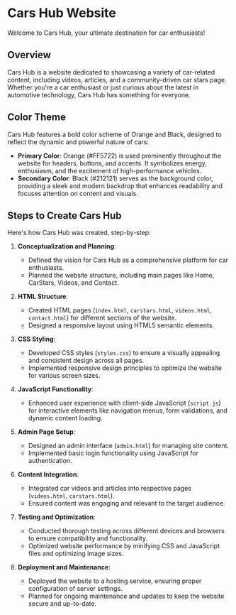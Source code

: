 # Cars Hub Website

Welcome to Cars Hub, your ultimate destination for car enthusiasts!

## Overview

Cars Hub is a website dedicated to showcasing a variety of car-related content, including videos, articles, and a community-driven car stars page. Whether you're a car enthusiast or just curious about the latest in automotive technology, Cars Hub has something for everyone.

## Color Theme

Cars Hub features a bold color scheme of Orange and Black, designed to reflect the dynamic and powerful nature of cars:

- **Primary Color**: Orange (#FF5722) is used prominently throughout the website for headers, buttons, and accents. It symbolizes energy, enthusiasm, and the excitement of high-performance vehicles.
- **Secondary Color**: Black (#212121) serves as the background color, providing a sleek and modern backdrop that enhances readability and focuses attention on content and visuals.

## Steps to Create Cars Hub

Here's how Cars Hub was created, step-by-step:

1. **Conceptualization and Planning**:
   - Defined the vision for Cars Hub as a comprehensive platform for car enthusiasts.
   - Planned the website structure, including main pages like Home, CarStars, Videos, and Contact.

2. **HTML Structure**:
   - Created HTML pages (`index.html`, `carstars.html`, `videos.html`, `contact.html`) for different sections of the website.
   - Designed a responsive layout using HTML5 semantic elements.

3. **CSS Styling**:
   - Developed CSS styles (`styles.css`) to ensure a visually appealing and consistent design across all pages.
   - Implemented responsive design principles to optimize the website for various screen sizes.

4. **JavaScript Functionality**:
   - Enhanced user experience with client-side JavaScript (`script.js`) for interactive elements like navigation menus, form validations, and dynamic content loading.

5. **Admin Page Setup**:
   - Designed an admin interface (`admin.html`) for managing site content.
   - Implemented basic login functionality using JavaScript for authentication.

6. **Content Integration**:
   - Integrated car videos and articles into respective pages (`videos.html`, `carstars.html`).
   - Ensured content was engaging and relevant to the target audience.

7. **Testing and Optimization**:
   - Conducted thorough testing across different devices and browsers to ensure compatibility and functionality.
   - Optimized website performance by minifying CSS and JavaScript files and optimizing image sizes.

8. **Deployment and Maintenance**:
   - Deployed the website to a hosting service, ensuring proper configuration of server settings.
   - Planned for ongoing maintenance and updates to keep the website secure and up-to-date.

